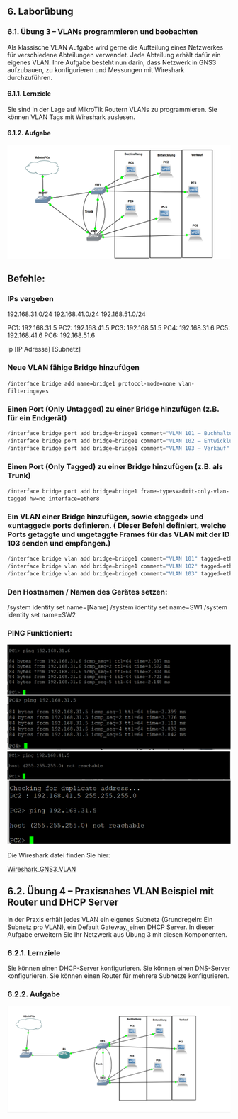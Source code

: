 ## 6. Laborübung

### 6.1. Übung 3 – VLANs programmieren und beobachten
Als klassische VLAN Aufgabe wird gerne die Aufteilung eines Netzwerkes für
verschiedene Abteilungen verwendet. Jede Abteilung erhält dafür ein eigenes
VLAN. Ihre Aufgabe besteht nun darin, dass Netzwerk in GNS3 aufzubauen, zu
konfigurieren und Messungen mit Wireshark durchzuführen.

#### 6.1.1. Lernziele

Sie sind in der Lage auf MikroTik Routern VLANs zu programmieren.
Sie können VLAN Tags mit Wireshark auslesen.


#### 6.1.2. Aufgabe
![alt text](../Bilder/image.png)

## Befehle:

### IPs vergeben

192.168.31.0/24
192.168.41.0/24
192.168.51.0/24

PC1: 192.168.31.5
PC2: 192.168.41.5
PC3: 192.168.51.5
PC4: 192.168.31.6
PC5: 192.168.41.6
PC6: 192.168.51.6

ip [IP Adresse] [Subnetz]

### Neue VLAN fähige Bridge hinzufügen

```/interface bridge add name=bridge1 protocol-mode=none vlan-filtering=yes```

### Einen Port (Only Untagged) zu einer Bridge hinzufügen (z.B. für ein Endgerät)
```python
/interface bridge port add bridge=bridge1 comment="VLAN 101 – Buchhaltung" frame-types=admit-only-untagged-and-priority-tagged hw=no interface=ether4 pvid=101
/interface bridge port add bridge=bridge1 comment="VLAN 102 – Entwicklung" frame-types=admit-only-untagged-and-priority-tagged hw=no interface=ether5 pvid=102
/interface bridge port add bridge=bridge1 comment="VLAN 103 – Verkauf" frame-types=admit-only-untagged-and-priority-tagged hw=no interface=ether6 pvid=103
```

### Einen Port (Only Tagged) zu einer Bridge hinzufügen (z.B. als Trunk)

```/interface bridge port add bridge=bridge1 frame-types=admit-only-vlan-tagged hw=no interface=ether8```

### Ein VLAN einer Bridge hinzufügen, sowie «tagged» und «untagged» ports definieren. ( Dieser Befehl definiert, welche Ports getaggte und ungetaggte Frames für das VLAN mit der ID 103 senden und empfangen.)

```python
/interface bridge vlan add bridge=bridge1 comment="VLAN 101" tagged=ether8 untagged=ether4 vlan-ids=101
/interface bridge vlan add bridge=bridge1 comment="VLAN 102" tagged=ether8 untagged=ether5 vlan-ids=102
/interface bridge vlan add bridge=bridge1 comment="VLAN 103" tagged=ether8 untagged=ether6 vlan-ids=103
```

### Den Hostnamen / Namen des Gerätes setzen:
/system identity set name=[Name]
/system identity set name=SW1
/system identity set name=SW2

### PING Funktioniert:

![alt text](../Bilder/image-1.png)
![alt text](../Bilder/PC4.png)
![alt text](<../Bilder/Ping error.png>)
![alt text](../Bilder/PC2.png)

Die Wireshark datei finden Sie hier:

[Wireshark_GNS3_VLAN](Wireshark_GNS3_VLAN.pcapng)

## 6.2. Übung 4 – Praxisnahes VLAN Beispiel mit Router und DHCP Server
In der Praxis erhält jedes VLAN ein eigenes Subnetz (Grundregeln: Ein Subnetz
pro VLAN), ein Default Gateway, einen DHCP Server. In dieser Aufgabe erweitern
Sie Ihr Netzwerk aus Übung 3 mit diesen Komponenten.

### 6.2.1. Lernziele

Sie können einen DHCP-Server konfigurieren.
Sie können einen DNS-Server konfigurieren.
Sie können einen Router für mehrere Subnetze konfigurieren.


### 6.2.2. Aufgabe

![Bilder/Aufgabe 6.2.2.png](<../Bilder/Aufgabe 6.2.2.png>)



